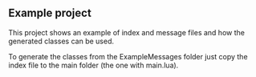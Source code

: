 ## Example project
This project shows an example of index and message files and how the generated classes can be used.

To generate the classes from the ExampleMessages folder just copy the index file to the main folder (the one with main.lua).